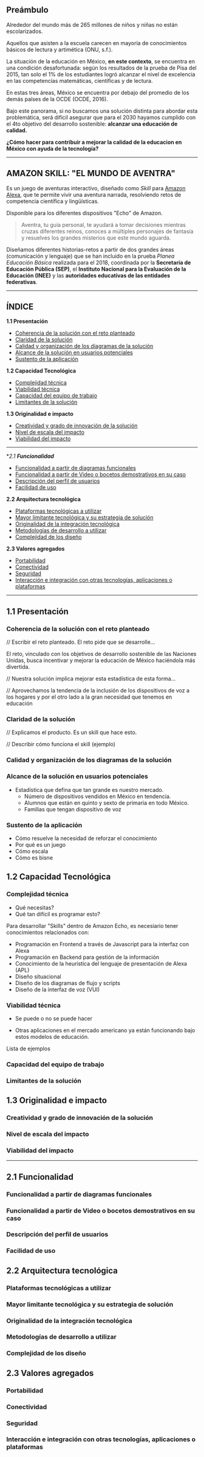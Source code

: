 ## **Preámbulo**

Alrededor del mundo más de 265 millones de niños y niñas no están escolarizados.

Aquellos que asisten a la escuela carecen en mayoría de conocimientos básicos de lectura y artimética (ONU, s.f.).

La situación de la educación en México, **en este contexto**, se encuentra en una condición desafortunada: según los resultados de la prueba de Pisa del 2015, tan solo el 1% de los estudiantes logró alcanzar el nivel de excelencia en las competencias matemáticas, científicas y de lectura. 

En estas tres áreas, México se encuentra por debajo del promedio de los demás países de la OCDE (OCDE, 2016). 

Bajo este panorama, si no buscamos una solución distinta para abordar esta problemática, será difícil asegurar que para el 2030 hayamos cumplido con el 4to objetivo del desarrollo sostenible: **alcanzar una educación de calidad.** 

**¿Cómo hacer para contribuir a mejorar la calidad de la educacion en México con ayuda de la tecnología?**

***

## **AMAZON SKILL: "EL MUNDO DE AVENTRA"**

Es un juego de aventuras interactivo, diseñado como _Skill_ para [Amazon Alexa](https://developer.amazon.com/es/alexa), que te permite vivir una aventura narrada, resolviendo retos de competencia científica y lingüísticas. 

Disponible para los diferentes dispositivos "Echo" de Amazon.

> Aventra, tu guía personal, te ayudará a tomar decisiones mientras cruzas diferentes reinos, conoces a múltiples personajes de fantasía y resuelves los grandes misterios que este mundo aguarda.

Diseñamos diferentes historias-retos a partir de dos grandes áreas (comunicación y lenguaje) que se han incluido en la prueba _Planea Educación Básica_ realizada para el 2018, coordinada por la **Secretaría de Educación Pública (SEP)**, el **Instituto Nacional para la Evaluación de la Educación (INEE)** y las **autoridades educativas de las entidades federativas**.

***

## ÍNDICE

**1.1 Presentación**

- [Coherencia de la solución con el reto planteado](#coherencia-de-la-soluci%C3%B3n-con-el-reto-planteado)
- [Claridad de la solución](#claridad-de-la-soluci%C3%B3n)
- [Calidad y organización de los diagramas de la solución](#calidad-y-organizaci%C3%B3n-de-los-diagramas-de-la-soluci%C3%B3n)
- [Alcance de la solución en usuarios potenciales](#alcance-de-la-soluci%C3%B3n-en-usuarios-potenciales)
- [Sustento de la aplicación](#sustento-de-la-aplicaci%C3%B3n)

**1.2 Capacidad Tecnológica**

* [Complejidad técnica](#complejidad-t%C3%A9cnica)
* [Viabilidad técnica](#viabilidad-t%C3%A9cnica)
* [Capacidad del equipo de trabajo](#capacidad-del-equipo-de-trabajo)
* [Limitantes de la solución](#limitantes-de-la-soluci%C3%B3n)
  
**1.3 Originalidad e impacto**

* [Creatividad y grado de innovación de la solución](#creatividad-y-grado-de-innovaci%C3%B3n-de-la-soluci%C3%B3n)
* [Nivel de escala del impacto](#nivel-de-escala-del-impacto)
* [Viabilidad del impacto](#viabilidad-del-impacto)

***

**2.1 **Funcionalidad***

* [Funcionalidad a partir de diagramas funcionales](#funcionalidad-a-partir-de-diagramas-funcionales)
* [Funcionalidad a partir de Video o bocetos demostrativos en su caso](#funcionalidad-a-partir-de-video-o-bocetos-demostrativos-en-su-caso)
* [Descripción del perfil de usuarios](#descripci%C3%B3n-del-perfil-de-usuarios)
* [Facilidad de uso](#facilidad-de-uso)

**2.2 Arquitectura tecnológica**

* [Plataformas tecnológicas a utilizar](#plataformas-tecnol%C3%B3gicas-a-utilizar)
* [Mayor limitante tecnológica y su estrategia de solución](#mayor-limitante-tecnol%C3%B3gica-y-su-estrategia-de-soluci%C3%B3n)
* [Originalidad de la integración tecnológica](#originalidad-de-la-integraci%C3%B3n-tecnol%C3%B3gica)
* [Metodologías de desarrollo a utilizar](#metodolog%C3%ADas-de-desarrollo-a-utilizar)
* [Complejidad de los diseño](#complejidad-de-los-dise%C3%B1o)

**2.3 Valores agregados**

* [Portabilidad](#portabilidad)
* [Conectividad](#conectividad)
* [Seguridad](#seguridad)
* [Interacción e integración con otras tecnologías, aplicaciones o plataformas](#interacci%C3%B3n-e-integraci%C3%B3n-con-otras-tecnolog%C3%ADas-aplicaciones-o-plataformas)

***

## **1.1 Presentación**

### Coherencia de la solución con el reto planteado

// Escribir el reto planteado. El reto pide que se desarrolle...

El reto, vinculado con los objetivos de desarrollo sostenible de las Naciones Unidas, busca incentivar y mejorar la educación de México haciéndola más divertida.

// Nuestra solución implica mejorar esta estadística de esta forma...

// Aprovechamos la tendencia de la inclusión de los dispositivos de voz a los hogares y por el otro lado a la gran necesidad que tenemos en educación


### Claridad de la solución

// Explicamos el producto. Es un skill que hace esto.

// Describir cómo funciona el skill (ejemplo)


### Calidad y organización de los diagramas de la solución



### Alcance de la solución en usuarios potenciales

- Estadística que defina que tan grande es nuestro mercado. 
    - Número de dispositivos vendidos en México en tendencia. 
    - Alumnos que están en quinto y sexto de primaria en todo México.
    - Familias que tengan dispositivo de voz


### Sustento de la aplicación

- Cómo resuelve la necesidad de reforzar el conocimiento
- Por qué es un juego
- Cómo escala
- Cómo es bisne


## **1.2 Capacidad Tecnológica**

### Complejidad técnica
  
- Qué necesitas?
- Qué tan difícil es programar esto?

Para desarrollar "Skills" dentro de Amazon Echo, es necesiario tener conocimientos relacionados con:

- Programación en Frontend a través de Javascript para la interfaz con Alexa
- Programación en Backend para gestión de la información
- Conocimiento de la heurística del lenguaje de presentación de Alexa (APL)
- Diseño situacional
- Diseño de los diagramas de flujo y scripts
- Diseño de la interfaz de voz (VUI)
    


### Viabilidad técnica

- Se puede o no se puede hacer

- Otras aplicaciones en el mercado americano ya están funcionando bajo estos modelos de educación.

Lista de ejemplos


### Capacidad del equipo de trabajo


### Limitantes de la solución

## **1.3 Originalidad e impacto**

### Creatividad y grado de innovación de la solución

### Nivel de escala del impacto

### Viabilidad del impacto

***

## **2.1 **Funcionalidad****

### Funcionalidad a partir de diagramas funcionales

### Funcionalidad a partir de Video o bocetos demostrativos en su caso

### Descripción del perfil de usuarios

### Facilidad de uso

## **2.2 Arquitectura tecnológica**

### Plataformas tecnológicas a utilizar

### Mayor limitante tecnológica y su estrategia de solución

### Originalidad de la integración tecnológica

### Metodologías de desarrollo a utilizar

### Complejidad de los diseño

## **2.3 Valores agregados**

### Portabilidad

### Conectividad

### Seguridad

### Interacción e integración con otras tecnologías, aplicaciones o plataformas
